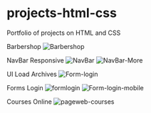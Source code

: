 # projects-html-css
Portfolio of projects on HTML and CSS

Barbershop 
![Barbershop](https://github.com/AJosafatTG/projects-html-css/assets/65469726/8c383d30-9621-4ea0-aa01-78c87af8602d)

NavBar Responsive
![NavBar](https://github.com/AJosafatTG/projects-html-css/assets/65469726/def7f2b1-4605-4d5d-9121-3ee028c13627)
![NavBar-More](https://github.com/AJosafatTG/projects-html-css/assets/65469726/34103538-f551-4c22-a8af-83757270c570)

UI Load Archives
![Form-login](https://github.com/AJosafatTG/projects-html-css/assets/65469726/7ab13ea0-34f4-4803-8053-47e74cdb438d)

Forms Login
![formlogin](https://github.com/AJosafatTG/projects-html-css/assets/65469726/afb9c40c-76d4-455c-800e-4cbeee726c0e)
![Form-login-mobile](https://github.com/AJosafatTG/projects-html-css/assets/65469726/1821e44a-d540-4da5-82d3-97ad87378514)

Courses Online
![pageweb-courses](https://github.com/AJosafatTG/projects-html-css/assets/65469726/6d40827c-494e-4be8-a8aa-235abfc39213)
